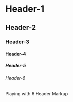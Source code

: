 # Header-1
## Header-2
### Header-3
#### Header-4
##### Header-5
###### Header-6


Playing with 6 Header Markup
